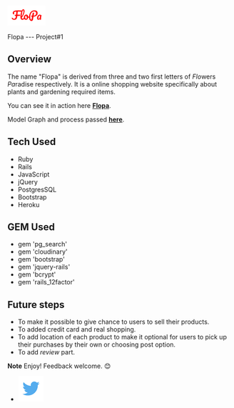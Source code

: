 ![Flopa Logo](https://github.com/ElliMoty/project-1/blob/master/app/assets/images/logo.png)

Flopa --- Project#1 

## Overview

The name "Flopa" is derived from three and two first letters of *Flo*wers *Pa*radise respectively. It is a online shopping website specifically about plants and gardening required items.

You can see it in action here **[Flopa](https://flopa.herokuapp.com/)**.

Model Graph and process passed **[here](https://docs.google.com/presentation/d/1e6SQGfM0jw2mTIzYj2INqxUQDkh1g_M4gyHgpRkq3rs/edit#slide=id.gc6f8954bc_0_53)**.
 
## Tech Used

  + Ruby
  + Rails
  + JavaScript
  + jQuery
  + PostgresSQL
  + Bootstrap
  + Heroku

## GEM Used

  + gem 'pg_search'
  + gem 'cloudinary'
  + gem 'bootstrap'
  + gem 'jquery-rails'
  + gem 'bcrypt'
  + gem 'rails_12factor'
  
## Future steps

  + To make it possible to give chance to users to sell their products.
  + To added credit card and real shopping.
  + To add location of each product to make it optional for users to pick up their purchases by their own or choosing post option.
  + To add *review* part.


**Note** Enjoy! Feedback welcome. :blush:
  + [![twitter](https://github.com/ElliMoty/project-1/blob/master/app/assets/images/twitter_image.png)](https://twitter.com/ElliMotaghi)